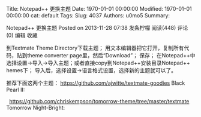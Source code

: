 Title: Notepad++ 更换主题
Date: 1970-01-01 00:00:00
Modified: 1970-01-01 00:00:00
cat: default
Tags: 
Slug: 4037
Authors: u0mo5 
Summary: 


Notepad++ 更换主题
Posted on 2013-11-28 07:38 发条柠檬 阅读(448) 评论(0) 编辑 收藏




到Textmate Theme Directory下载主题；
用文本编辑器把它打开，复制所有代码，贴到theme converter page里，然后“Download”；
保存；
在Notepad++中选择设置-&gt;导入-&gt;导入主题；或者直接copy到Notepad++安装目录Notepad++	hemes下；
导入后，选择设置-&gt;语言格式设置，选择新的主题就可以了。

推荐下面这两个主题：
https://github.com/ajwitte/textmate-goodies
Black Pearl II:

 
https://github.com/chriskempson/tomorrow-theme/tree/master/textmate
Tomorrow Night-Bright:

 
 


